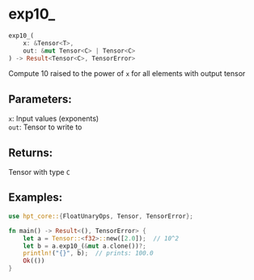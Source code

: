 # exp10_
```rust
exp10_(
    x: &Tensor<T>, 
    out: &mut Tensor<C> | Tensor<C>
) -> Result<Tensor<C>, TensorError>
```
Compute 10 raised to the power of `x` for all elements with output tensor

## Parameters:
`x`: Input values (exponents)  
`out`: Tensor to write to

## Returns:
Tensor with type `C`

## Examples:
```rust
use hpt_core::{FloatUnaryOps, Tensor, TensorError};

fn main() -> Result<(), TensorError> {
    let a = Tensor::<f32>::new([2.0]);  // 10^2
    let b = a.exp10_(&mut a.clone())?;
    println!("{}", b);  // prints: 100.0
    Ok(())
}
```